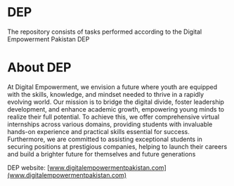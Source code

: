 # DEP
The repository consists of tasks performed according to the Digital Empowerment Pakistan DEP

# About DEP
At Digital Empowerment, we envision a future where youth are equipped
with the skills, knowledge, and mindset needed to thrive in a rapidly evolving
world. Our mission is to bridge the digital divide, foster leadership
development, and enhance academic growth, empowering young minds to
realize their full potential.
To achieve this, we offer comprehensive virtual internships across various
domains, providing students with invaluable hands-on experience and
practical skills essential for success. Furthermore, we are committed to
assisting exceptional students in securing positions at prestigious
companies, helping to launch their careers and build a brighter future for
themselves and future generations

DEP website: [www.digitalempowermentpakistan.com](www.digitalempowermentpakistan.com)
